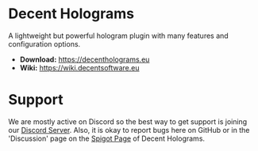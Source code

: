 
# Decent Holograms
A lightweight but powerful hologram plugin with many features and configuration options.

- **Download:** https://decentholograms.eu
- **Wiki:** https://wiki.decentsoftware.eu

# Support
We are mostly active on Discord so the best way to get support is joining our [Discord Server](https://discord.decentsoftware.eu). Also, it is okay to report bugs here on GitHub or in the 'Discussion' page on the [Spigot Page](https://decentholograms.eu) of Decent Holograms.
